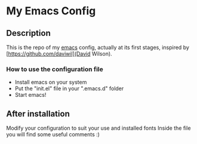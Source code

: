 # My Emacs Config
## Description
This is the repo of my [emacs](https://www.gnu.org/software/emacs/) config, actually at its first stages, inspired by [https://github.com/daviwil](David Wilson).

### How to use the configuration file

* Install emacs on your system
* Put the "init.el" file in your ".emacs.d" folder
* Start emacs!

## After installation
Modify your configuration to suit your use and installed fonts
Inside the file you will find some useful comments :)
